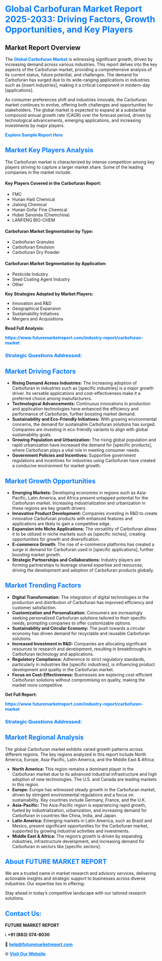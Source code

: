 <h1 style="color: #007BFF;">Global Carbofuran Market Report 2025-2033: Driving Factors, Growth Opportunities, and Key Players</h1>

<section id="overview">
<h2>Market Report Overview</h2>
<p>The <a href="https://www.futuremarketreport.com/industry-report/carbofuran-market" style="color: #007BFF; text-decoration: none;"><strong>Global Carbofuran Market</strong></a> is witnessing significant growth, driven by increasing demand across various industries. This report delves into the key aspects of the Carbofuran market, providing a comprehensive analysis of its current status, future potential, and challenges. The demand for Carbofuran has surged due to its wide-ranging applications in industries such as [insert industries], making it a critical component in modern-day [applications].</p>
<p>As consumer preferences shift and industries innovate, the Carbofuran market continues to evolve, offering both challenges and opportunities for stakeholders. The global market is expected to expand at a substantial compound annual growth rate (CAGR) over the forecast period, driven by technological advancements, emerging applications, and increasing investments by major players.</p>
</section>

<section id="overview">
<p><a href="https://www.futuremarketreport.com/request-sample/reportId=87641" style="color: #007BFF; text-decoration: none;"><strong>Explore Sample Report Here</strong></a></p>
</section>

<section id="key-players">
<h2 style="color: #007BFF;">Market Key Players Analysis</h2>
<p>The Carbofuran market is characterized by intense competition among key players striving to capture a larger market share. Some of the leading companies in the market include:</p>
<h4>Key Players Covered in the Carbofuran Report:</h4>
<ul><li>FMC</li><li>Hunan Haili Chemical</li><li>Jialong Chemical</li><li>Hunan Gofar Fine Chemical</li><li>Hubei Sanonda (Chemchina)</li><li>LANFENG BIO-CHEM</li></ul>
<h4>Carbofuran Market Segmentation by Type:</h4>
<ul><li>Carbofuran Granules</li><li>Carbofuran Emulsion</li><li>Carbofuran Dry Powder</li></ul>

<h4>Carbofuran Market Segmentation by Application:</h4>
<ul><li>Pesticide Industry</li><li>Seed Coating Agent Industry</li><li>Other</li></ul>
<p><strong>Key Strategies Adopted by Market Players:</strong></p>
<ul>
<li>Innovation and R&D</li>
<li>Geographical Expansion</li>
<li>Sustainability Initiatives</li>
<li>Mergers and Acquisitions</li>
</ul>
</section>

<section>
<p><strong>Read Full Analysis: </strong></p><a href="https://www.futuremarketreport.com/industry-report/carbofuran-market" style="color: #007BFF; text-decoration: none;"><strong>https://www.futuremarketreport.com/industry-report/carbofuran-market</strong></a>
<h3 style="color: #007BFF;">Strategic Questions Addressed:</h3>
</section>

<section id="driving-factors">
<h2 style="color: #007BFF;">Market Driving Factors</h2>
<ul>
<li><strong>Rising Demand Across Industries:</strong> The increasing adoption of Carbofuran in industries such as [specific industries] is a major growth driver. Its versatile applications and cost-effectiveness make it a preferred choice among manufacturers.</li>
<li><strong>Technological Advancements:</strong> Continuous innovations in production and application technologies have enhanced the efficiency and performance of Carbofuran, further boosting market demand.</li>
<li><strong>Sustainability and Eco-Friendly Initiatives:</strong> With growing environmental concerns, the demand for sustainable Carbofuran solutions has surged. Companies are investing in eco-friendly variants to align with global sustainability goals.</li>
<li><strong>Growing Population and Urbanization:</strong> The rising global population and rapid urbanization have increased the demand for [specific products], where Carbofuran plays a vital role in meeting consumer needs.</li>
<li><strong>Government Policies and Incentives:</strong> Supportive government regulations and incentives for industries using Carbofuran have created a conducive environment for market growth.</li>
</ul>
</section>

<section id="growth-opportunities">
<h2 style="color: #007BFF;">Market Growth Opportunities</h2>
<ul>
<li><strong>Emerging Markets:</strong> Developing economies in regions such as Asia-Pacific, Latin America, and Africa present untapped potential for the Carbofuran market. Increasing industrialization and urbanization in these regions are key growth drivers.</li>
<li><strong>Innovative Product Development:</strong> Companies investing in R&D to create innovative Carbofuran products with enhanced features and applications are likely to gain a competitive edge.</li>
<li><strong>Expansion into Niche Applications:</strong> The versatility of Carbofuran allows it to be utilized in niche markets such as [specific niches], creating opportunities for growth and diversification.</li>
<li><strong>E-commerce Growth:</strong> The rise of e-commerce platforms has created a surge in demand for Carbofuran used in [specific applications], further boosting market growth.</li>
<li><strong>Strategic Partnerships and Collaborations:</strong> Industry players are forming partnerships to leverage shared expertise and resources, driving the development and adoption of Carbofuran products globally.</li>
</ul>
</section>

<section id="trending-factors">
<h2 style="color: #007BFF;">Market Trending Factors</h2>
<ul>
<li><strong>Digital Transformation:</strong> The integration of digital technologies in the production and distribution of Carbofuran has improved efficiency and customer satisfaction.</li>
<li><strong>Customization and Personalization:</strong> Consumers are increasingly seeking personalized Carbofuran solutions tailored to their specific needs, prompting companies to offer customizable options.</li>
<li><strong>Sustainability and Circular Economy:</strong> The push towards a circular economy has driven demand for recyclable and reusable Carbofuran solutions.</li>
<li><strong>Increased Investment in R&D:</strong> Companies are allocating significant resources to research and development, resulting in breakthroughs in Carbofuran technology and applications.</li>
<li><strong>Regulatory Compliance:</strong> Adherence to strict regulatory standards, particularly in industries like [specific industries], is influencing product development and quality in the Carbofuran market.</li>
<li><strong>Focus on Cost-Effectiveness:</strong> Businesses are exploring cost-efficient Carbofuran solutions without compromising on quality, making the market more competitive.</li>
</ul>
</section>

<section>
<p><strong>Get Full Report: </strong></p><a href="https://www.futuremarketreport.com/industry-report/carbofuran-market" style="color: #007BFF; text-decoration: none;"><strong>https://www.futuremarketreport.com/industry-report/carbofuran-market</strong></a>
<h3 style="color: #007BFF;">Strategic Questions Addressed:</h3>
</section>


<section id="regional-analysis">
<h2 style="color: #007BFF;">Market Regional Analysis</h2>
<p>The global Carbofuran market exhibits varied growth patterns across different regions. The key regions analyzed in this report include North America, Europe, Asia-Pacific, Latin America, and the Middle East & Africa:</p>
<ul>
<li><strong>North America:</strong> This region remains a dominant player in the Carbofuran market due to its advanced industrial infrastructure and high adoption of new technologies. The U.S. and Canada are leading markets in this region.</li>
<li><strong>Europe:</strong> Europe has witnessed steady growth in the Carbofuran market, driven by stringent environmental regulations and a focus on sustainability. Key countries include Germany, France, and the U.K.</li>
<li><strong>Asia-Pacific:</strong> The Asia-Pacific region is experiencing rapid growth, fueled by industrialization, urbanization, and increasing demand for Carbofuran in countries like China, India, and Japan.</li>
<li><strong>Latin America:</strong> Emerging markets in Latin America, such as Brazil and Mexico, present significant opportunities for the Carbofuran market, supported by growing industrial activities and investments.</li>
<li><strong>Middle East & Africa:</strong> The region’s growth is driven by expanding industries, infrastructure development, and increasing demand for Carbofuran in sectors like [specific sectors].</li>
</ul>
</section>

<footer>
<h2 style="color: #007BFF;">About FUTURE MARKET REPORT</h2>
<p>We are a trusted name in market research and advisory services, delivering actionable insights and strategic support to businesses across diverse industries. Our expertise lies in offering:</p>

<p>Stay ahead in today’s competitive landscape with our tailored research solutions.</p>

<h2 style="color: #007BFF;">Contact Us:</h2>
<p><strong>FUTURE MARKET REPORT</strong></p>
<p>📞 <strong>+91 (883) 074-8030</strong></p>
<p>📧 <strong><a href="mailto:help@futuremarketreport.com" style="color: #007BFF;">help@futuremarketreport.com</a></strong></p>
<p>🌐 <strong><a href="https://www.futuremarketreport.com/" style="color: #007BFF;">Visit Our Website</a></strong></p>
</footer>